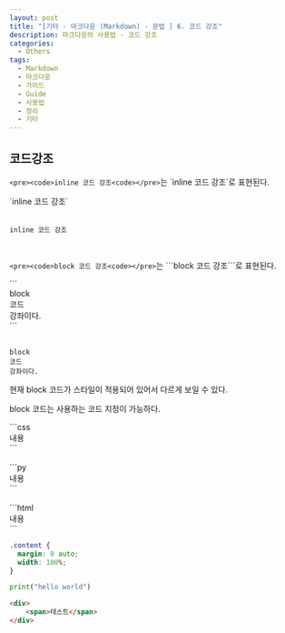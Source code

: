```yaml
---
layout: post
title: "[기타 - 마크다운 (Markdown) - 문법 ] 6. 코드 강조"
description: 마크다운의 사용법 - 코드 강조
categories:
  - Others
tags:
  - Markdown
  - 마크다운
  - 가이드
  - Guide
  - 사용법  
  - 정리
  - 기타
---
```


## 코드강조  

`<pre><code>inline 코드 강조<code></pre>`는 \`inline 코드 강조\`로 표현된다.
<div class="-box-in-post">
    &grave;inline 코드 강조&grave;
</div>

<br>

`inline 코드 강조`

<br>

`<pre><code>block 코드 강조<code></pre>`는 \`\`\`block 코드 강조\`\`\`로 표현된다.
<div class="-box-in-post">
    &grave;&grave;&grave;&nbsp;&nbsp;<br>
        block&nbsp;&nbsp;<br>
        코드&nbsp;&nbsp;<br>
        강좌이다.&nbsp;&nbsp;<br>
    &grave;&grave;&grave;
</div>

<br>

```
block
코드
강좌이다.
```

현재 block 코드가 스타일이 적용되어 있어서 다르게 보일 수 있다.

block 코드는 사용하는 코드 지정이 가능하다.

<div class="-box-in-post">
    &grave;&grave;&grave;css&nbsp;&nbsp;<br>
    내용&nbsp;&nbsp;<br>
    &grave;&grave;&grave;&nbsp;&nbsp;<br>
    <br>
    &grave;&grave;&grave;py&nbsp;&nbsp;<br>
    내용&nbsp;&nbsp;<br>
    &grave;&grave;&grave;&nbsp;&nbsp;<br>
    <br>    
    &grave;&grave;&grave;html&nbsp;&nbsp;<br>
    내용&nbsp;&nbsp;<br>
    &grave;&grave;&grave;&nbsp;&nbsp;<br>
</div>

```css
.content {
  margin: 0 auto;
  width: 100%;
}
```

```py
print("hello world")
```

```html
<div>
    <span>테스트</span>
</div>
```
<br>
